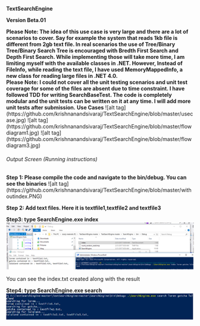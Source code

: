 <p><b>TextSearchEngine</b></p>
<p><b>Version Beta.01</b></p>
<b>Please Note: The idea of this use case is very large and there are a lot of scenarios to cover.  Say for example the system that reads 1kb file is different from 2gb text file.  In real scenarios the use of Tree/Binary Tree/Binary Search Tree is encouraged with Bredth First Search and Depth First Search. While implementing those will take more time, I am limiting myself with the available classes in .NET.  However, Instead of FileInfo, while reading the text file, I have used MemoryMappedInfo, a new class for reading large files in .NET 4.0.
<br/>Please Note:  I could not cover all the unit testing scenarios and unit test coverage for some of the files are absent due to time constraint.  I have followed TDD for writing SearchBaseTest.  The code is completely modular and the unit tests can be written on it at any time.  I will add more unit tests after submission.</b>
<b>Use Cases</b>
![alt tag](https://github.com/krishnanandsivaraj/TextSearchEngine/blob/master/usecase.jpg)
![alt tag](https://github.com/krishnanandsivaraj/TextSearchEngine/blob/master/flowdiagram1.jpg)
![alt tag](https://github.com/krishnanandsivaraj/TextSearchEngine/blob/master/flowdiagram3.jpg)
<h6>Output Screen (Running instructions)</h6>
<b>Step  1: Please compile the code and navigate to the bin/debug.  You can see the binaries</b>
![alt tag](https://github.com/krishnanandsivaraj/TextSearchEngine/blob/master/withoutindex.PNG)

<b>Step 2: Add text  files. Here it is textfile1,textfile2 and textfile3</b>

<b>Step3: type SearchEngine.exe index <words you want to search></b>
![alt tag](https://github.com/krishnanandsivaraj/TextSearchEngine/blob/master/indexcreated.PNG)

You can see the index.txt created along with the result

<b>Step4: type SearchEngine.exe search <words you want to search></b>
![alt tag](https://github.com/krishnanandsivaraj/TextSearchEngine/blob/master/searchresults.PNG)

